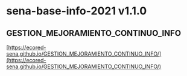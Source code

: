 # **sena-base-info-2021 v1.1.0**

## **GESTION_MEJORAMIENTO_CONTINUO_INFO**

[https://ecored-sena.github.io/GESTION_MEJORAMIENTO_CONTINUO_INFO/](https://ecored-sena.github.io/GESTION_MEJORAMIENTO_CONTINUO_INFO/)

